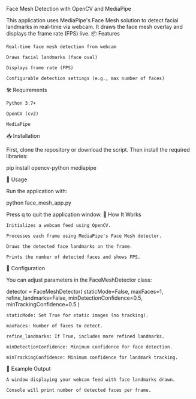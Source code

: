 Face Mesh Detection with OpenCV and MediaPipe

This application uses MediaPipe's Face Mesh solution to detect facial landmarks in real-time via webcam. It draws the face mesh overlay and displays the frame rate (FPS) live.
📦 Features

    Real-time face mesh detection from webcam

    Draws facial landmarks (face oval)

    Displays frame rate (FPS)

    Configurable detection settings (e.g., max number of faces)

🛠️ Requirements

    Python 3.7+

    OpenCV (cv2)

    MediaPipe

📥 Installation

First, clone the repository or download the script. Then install the required libraries:

pip install opencv-python mediapipe

🚀 Usage

Run the application with:

python face_mesh_app.py

Press q to quit the application window.
🧠 How It Works

    Initializes a webcam feed using OpenCV.

    Processes each frame using MediaPipe's Face Mesh detector.

    Draws the detected face landmarks on the frame.

    Prints the number of detected faces and shows FPS.

🧩 Configuration

You can adjust parameters in the FaceMeshDetector class:

detector = FaceMeshDetector(
    staticMode=False,
    maxFaces=1,
    refine_landmarks=False,
    minDetectionConfidence=0.5,
    minTrackingConfidence=0.5
)

    staticMode: Set True for static images (no tracking).

    maxFaces: Number of faces to detect.

    refine_landmarks: If True, includes more refined landmarks.

    minDetectionConfidence: Minimum confidence for face detection.

    minTrackingConfidence: Minimum confidence for landmark tracking.

📸 Example Output

    A window displaying your webcam feed with face landmarks drawn.

    Console will print number of detected faces per frame.

